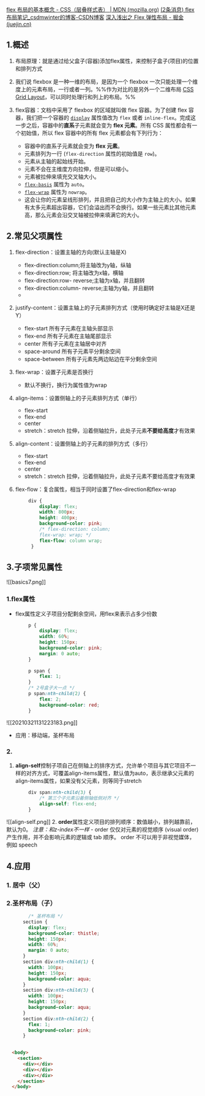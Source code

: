 [flex 布局的基本概念 - CSS（层叠样式表） | MDN (mozilla.org)](https://developer.mozilla.org/zh-CN/docs/Web/CSS/CSS_Flexible_Box_Layout/Basic_Concepts_of_Flexbox)
[(2条消息) flex布局笔记_csdmwinter的博客-CSDN博客](https://blog.csdn.net/csdmwinter/article/details/115047808?ops_request_misc=%257B%2522request%255Fid%2522%253A%2522166485023916782414943811%2522%252C%2522scm%2522%253A%252220140713.130102334..%2522%257D&request_id=166485023916782414943811&biz_id=0&spm=1018.2226.3001.4187)
[深入浅出之 Flex 弹性布局 - 掘金 (juejin.cn)](https://juejin.cn/post/7019075844664459278)

## 1.概述
1. 布局原理：就是通过给父盒子(容器)添加flex属性，来控制子盒子(项目)的位置和排列方式
2. 我们说 flexbox 是一种一维的布局，是因为一个 flexbox 一次只能处理一个维度上的元素布局，一行或者一列。%%作为对比的是另外一个二维布局 [CSS Grid Layout](https://developer.mozilla.org/zh-CN/docs/Web/CSS/CSS_Grid_Layout)，可以同时处理行和列上的布局。%%
3. flex容器：文档中采用了 flexbox 的区域就叫做 flex 容器。为了创建 flex 容器，我们把一个容器的 [`display`](https://developer.mozilla.org/zh-CN/docs/Web/CSS/display) 属性值改为 `flex` 或者 `inline-flex`。完成这一步之后，容器中的**直系**子元素就会变为 **flex 元素**。所有 CSS 属性都会有一个初始值，所以 flex 容器中的所有 flex 元素都会有下列行为：

	- 容器中的直系子元素就会变为 **flex 元素**。  
	- 元素排列为一行 (`flex-direction` 属性的初始值是 `row`)。
	-   元素从主轴的起始线开始。
	-   元素不会在主维度方向拉伸，但是可以缩小。
	-   元素被拉伸来填充交叉轴大小。
	-   [`flex-basis`](https://developer.mozilla.org/zh-CN/docs/Web/CSS/flex-basis) 属性为 `auto`。
	-   [`flex-wrap`](https://developer.mozilla.org/zh-CN/docs/Web/CSS/flex-wrap) 属性为 `nowrap`。
	- 这会让你的元素呈线形排列，并且把自己的大小作为主轴上的大小。如果有太多元素超出容器，它们会溢出而不会换行。如果一些元素比其他元素高，那么元素会沿交叉轴被拉伸来填满它的大小。

## 2.常见父项属性
1.  flex-direction：设置主轴的方向(默认主轴是X)
	- flex-direction:column;将主轴改为y轴，纵轴
	- flex-direction:row; 将主轴改为x轴，横轴
	- flex-direction:row- reverse;主轴为x轴，并且翻转
	- flex-direction:column- reverse;主轴为y轴，并且翻转
	- 
2.  justify-content：设置主轴上的子元素排列方式（使用时确定好主轴是X还是Y）
	- flex-start 所有子元素在主轴头部显示
	- flex-end 所有子元素在主轴尾部显示
	- center 所有子元素在主轴居中对齐
	- space-around 所有子元素平分剩余空间
	- space-between 所有子元素先两边贴边在平分剩余空间

3. flex-wrap：设置子元素是否换行
	- 默认不换行，换行为属性值为wrap
	
4. align-items：设置侧轴上的子元素排列方式（单行）
	- flex-start 
	- flex-end 
	- center 
	- stretch：stretch 拉伸，沿着侧轴拉升，此处子元素**不要给高度**才有效果

5. align-content：设置侧轴上的子元素的排列方式（多行）
	- flex-start 
	- flex-end 
	- center 
	- stretch：stretch 拉伸，沿着侧轴拉升，此处子元素不要给高度才有效果

6. flex-flow：复合属性，相当于同时设置了flex-direction和flex-wrap
``` css
        div {
            display: flex;
            width: 800px;
            height: 400px;
            background-color: pink;
            /* flex-direction: column;
            flex-wrap: wrap; */
            flex-flow: column wrap;
         }
```


## 3.子项常见属性

![[basics7.png]]

### 1.flex属性
- flex属性定义子项目分配剩余空间，用flex来表示占多少份数
```css
        p {
            display: flex;
            width: 60%;
            height: 150px;
            background-color: pink;
            margin: 0 auto;
        }
        
        p span {
            flex: 1;
        }
        /* 2号盒子大一点 */
        p span:nth-child(2) {
            flex: 2;
            background-color: red;
        }
```
![[20210321131223183.png]]
- 应用：移动端，圣杯布局
### 2.
1. **align-self**控制子项自己在侧轴上的排序方式，允许单个项目与其它项目不一样的对齐方式，可覆盖align-items属性，默认值为auto，表示继承父元素的align-items属性，如果没有父元素，则等同于stretch
```css
        div span:nth-child(3) {
            /* 第三个子元素沿着侧轴低侧对齐 */
            align-self: flex-end;
        }
```
![[align-self.png]]
2. **order**属性定义项目的排列顺序：数值越小，排列越靠前，默认为0。 _注意：和z-index不一样_
	- order 仅仅对元素的视觉顺序 (visual order) 产生作用，并不会影响元素的逻辑或 tab 顺序。 order 不可以用于非视觉媒体，例如 speech
## 4.应用
### 1. 居中（父）
### 2.圣杯布局（子）
```css
        /* 圣杯布局 */
      section {
        display: flex;
        background-color: thistle;
        height: 150px;
        width: 60%;
        margin: 0 auto;
      }
      section div:nth-child(1) {
        width: 100px;
        height: 150px;
        background-color: aqua;
      }
      section div:nth-child(3) {
        width: 100px;
        height: 150px;
        background-color: aqua;
      }
      section div:nth-child(2) {
        flex: 1;
        background-color: pink;
      }
  
```
```html
  <body>
    <section>
      <div></div>
      <div></div>
      <div></div>
    </section>
  </body>

```
